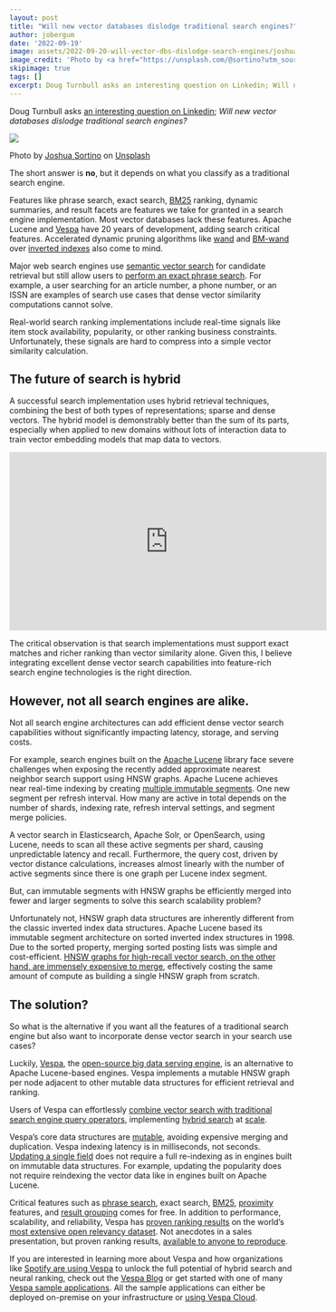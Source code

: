 ```yaml
---
layout: post
title: "Will new vector databases dislodge traditional search engines?"
author: jobergum
date: '2022-09-19'
image: assets/2022-09-20-will-vector-dbs-dislodge-search-engines/joshua-sortino-LqKhnDzSF-8-unsplash.jpg
image_credit: 'Photo by <a href="https://unsplash.com/@sortino?utm_source=unsplash&utm_medium=referral&utm_content=creditCopyText">Joshua Sortino</a> on <a href="https://unsplash.com/photos/LqKhnDzSF-8?utm_source=unsplash&utm_medium=referral&utm_content=creditCopyText">Unsplash</a>'
skipimage: true
tags: []
excerpt: Doug Turnbull asks an interesting question on Linkedin; Will new vector databases dislodge traditional search engines?
---
```



Doug Turnbull asks [an interesting question on Linkedin](https://www.linkedin.com/posts/softwaredoug_will-new-vector-databases-dislodge-traditional-activity-6975451508918079488-2n_j?utm_source=share&utm_medium=member_desktop); _Will new vector databases dislodge traditional search engines?_

<img src="/assets/2022-09-20-will-vector-dbs-dislodge-search-engines/joshua-sortino-LqKhnDzSF-8-unsplash.jpg"/>
<p class="image-credit">
Photo by <a href="https://unsplash.com/@sortino">
Joshua Sortino</a> on <a href="https://unsplash.com/collections/25900015/abstract-%2F-tech">Unsplash</a>
</p>

The short answer is **no**, but it depends on what you classify as a traditional search engine.

Features like phrase search, exact search, [BM25](https://en.wikipedia.org/wiki/Okapi_BM25) ranking, dynamic summaries, and result facets are features we take for granted in a search engine implementation. Most vector databases lack these features. Apache Lucene and [Vespa](https://vespa.ai/) have 20 years of development, adding search critical features. 
Accelerated dynamic pruning algorithms like [wand](https://docs.vespa.ai/en/using-wand-with-vespa.html) and [BM-wand](https://www.elastic.co/blog/faster-retrieval-of-top-hits-in-elasticsearch-with-block-max-wand) over [inverted indexes](https://en.wikipedia.org/wiki/Inverted_index) also come to mind.

Major web search engines use [semantic vector search](https://twitter.com/jobergum/status/1484094284022398978) for candidate retrieval but still allow users to [perform an exact phrase search](https://blog.google/products/search/how-were-improving-search-results-when-you-use-quotes/). 
For example, a user searching for an article number, a phone number, or an ISSN are examples of search use cases that dense vector similarity computations cannot solve.

Real-world search ranking implementations include real-time signals like item stock availability, popularity, or other ranking business constraints. Unfortunately, these signals are hard to compress into a simple vector similarity calculation.

## The future of search is hybrid
A successful search implementation uses hybrid retrieval techniques, combining the best of both types of representations; sparse and dense vectors. The hybrid model is demonstrably better than the sum of its parts, especially when applied to new domains without lots of interaction data to train vector embedding models that map data to vectors.

<iframe width="560" height="315" src="https://www.youtube.com/embed/R5BLbnXPR5c" title="YouTube video player" frameborder="0" allow="accelerometer; autoplay; clipboard-write; encrypted-media; gyroscope; picture-in-picture" allowfullscreen></iframe>

The critical observation is that search implementations must support exact matches and richer ranking than vector similarity alone. Given this, I believe integrating excellent dense vector search capabilities into feature-rich search engine technologies is the right direction.

## However, not all search engines are alike.

Not all search engine architectures can add efficient dense vector search capabilities without significantly impacting latency, storage, and serving costs.

For example, search engines built on the [Apache Lucene](https://lucene.apache.org/) 
library face severe challenges when exposing the recently added approximate nearest neighbor search support using HNSW graphs. 
Apache Lucene achieves near real-time indexing by creating [multiple immutable segments](https://blog.mikemccandless.com/2011/02/visualizing-lucenes-segment-merges.html). One new segment per refresh interval. How many are active in total depends on the number of shards, indexing rate, refresh interval settings, and segment merge policies.

A vector search in Elasticsearch, Apache Solr, or OpenSearch, using Lucene,  needs to scan all these active segments per shard, causing unpredictable latency and recall. Furthermore, the query cost, driven by vector distance calculations, increases almost linearly with the number of active segments since there is one graph per Lucene index segment.

But, can immutable segments with HNSW graphs be efficiently merged into fewer and larger segments to solve this search scalability problem?

Unfortunately not, HNSW graph data structures are inherently different from the classic inverted index data structures. Apache Lucene based its immutable segment architecture on sorted inverted index structures in 1998. Due to the sorted property, merging sorted posting lists was simple and cost-efficient. [HNSW graphs for high-recall vector search, on the other hand, are immensely expensive to merge](https://github.com/apache/lucene/issues/11354), effectively costing the same amount of compute as building a single HNSW graph from scratch.

## The solution?
So what is the alternative if you want all the features of a traditional search engine but also want to incorporate dense vector search in your search use cases?

Luckily, [Vespa](https://vespa.ai/), the [open-source big data serving engine](https://github.com/vespa-engine/vespa/), is an alternative to Apache Lucene-based engines. Vespa implements a mutable HNSW graph per node adjacent to other mutable data structures for efficient retrieval and ranking.

Users of Vespa can effortlessly [combine vector search with traditional search engine query operators](https://blog.vespa.ai/constrained-approximate-nearest-neighbor-search/), implementing [hybrid search](https://docs.vespa.ai/en/nearest-neighbor-search-guide.html) at [scale](https://blog.vespa.ai/vespa-hybrid-billion-scale-vector-search/).

Vespa’s core data structures are [mutable](https://youtu.be/vFu5g44-VaY), avoiding expensive merging and duplication. Vespa indexing latency is in milliseconds, not seconds. [Updating a single field](https://docs.vespa.ai/en/partial-updates.html) does not require a full re-indexing as in engines built on immutable data structures. For example, updating the popularity does not require reindexing the vector data like in engines built on Apache Lucene.

Critical features such as [phrase search](https://docs.vespa.ai/en/reference/query-language-reference.html#phrase), exact search, [BM25](https://docs.vespa.ai/en/reference/bm25.html), [proximity](https://docs.vespa.ai/en/reference/nativerank.html#nativeProximity) features, and [result grouping](https://docs.vespa.ai/en/grouping) comes for free. In addition to performance, scalability, and reliability, Vespa has [proven ranking results](https://blog.vespa.ai/pretrained-transformer-language-models-for-search-part-4/) on the world’s [most extensive open relevancy dataset](https://microsoft.github.io/msmarco/). 
Not anecdotes in a sales presentation, but proven ranking results,
[available to anyone to reproduce](https://github.com/vespa-engine/sample-apps/blob/master/msmarco-ranking/).

If you are interested in learning more about Vespa and how organizations like
[Spotify are using Vespa](https://engineering.atspotify.com/introducing-natural-language-search-for-podcast-episodes/)
to unlock the full potential of hybrid search and neural ranking, check out the [Vespa Blog](https://blog.vespa.ai/) or get started with one of many [Vespa sample applications](https://github.com/vespa-engine/sample-apps). All the sample applications can either be deployed on-premise on your infrastructure or [using Vespa Cloud](https://cloud.vespa.ai/).
